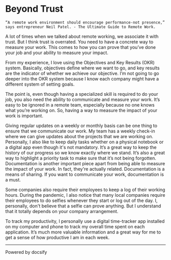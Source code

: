 # Beyond Trust

`“A remote work environment should encourage performance-not presence,” says entrepreneur Neil Patel. - The Ultimate Guide to Remote Work.`

A lot of times when we talked about remote working, we associate it with trust. But I think trust is overrated. You need to have a concrete way to measure your work. This comes to how you can prove that you’ve done your job and your ability to measure your impact.

From my experience, I love using the Objectives and Key Results (OKR) system. Basically, objectives define where we want to go, and key results are the indicator of whether we achieve our objective. I’m not going to go deeper into the OKR system because I know each company might have a different system of setting goals. 

The point is, even though having a specialized skill is required to do your job, you also need the ability to communicate and measure your work. It’s easy to be ignored in a remote team, especially because no one knows what you’re working on. So, having a way to measure the impact of your work is important. 

Giving regular updates on a weekly or monthly basis can be one thing to ensure that we communicate our work. My team has a weekly check-in where we can give updates about the projects that we are working on. Personally, I also like to keep daily tasks whether on a physical notebook or a digital app even though it's not mandatory. It’s a great way to keep the history of our progress so we know exactly where we stand. It’s also a great way to highlight a priority task to make sure that it’s not being forgotten. Documentation is another important piece apart from being able to measure the impact of your work. In fact, they're actually related. Documentation is a means of sharing. If you want to communicate your work, documentation is a must. 

Some companies also require their employees to keep a log of their working hours. During the pandemic, I also notice that many local companies require their employees to do selfies whenever they start or log out of the day. I, personally, don't believe that a selfie can prove anything. But I understand that it totally depends on your company arrangement. 

To track my productivity, I personally use a digital time-tracker app installed on my computer and phone to track my overall time spent on each application. It’s much more valuable information and a great way for me to get a sense of how productive I am in each week. 

----

<a href="https://docsify.js.org" target="_blank" style="color: inherit; font-weight: normal; text-decoration: none;">Powered by docsify</a>